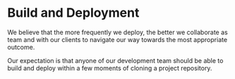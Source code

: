 Build and Deployment
========

We believe that the more frequently we deploy, the better we collaborate as
team and with our clients to navigate our way towards the most appropriate
outcome.

Our expectation is that anyone of our development team should be able to build 
and deploy within a few moments of cloning a project repository.
